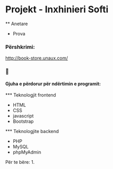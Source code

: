 # Projekt - Inxhinieri Softi
** Anetare
- Prova


### Përshkrimi:
http://book-store.unaux.com/
### 📕 


#### Gjuha e përdorur për ndërtimin e programit:
*** Teknologjit frontend
- HTML
- CSS
- javascript
- Bootstrap

*** Teknologjite backend
- PHP
- MySQL
- phpMyAdmin

Për te bëre:
1.

